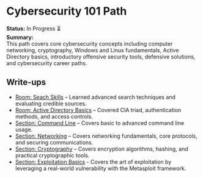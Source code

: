 # Cybersecurity 101 Path

**Status:** In Progress ⏳  
**Summary:**  
This path covers core cybersecurity concepts including computer networking, cryptography, Windows and Linux fundamentals, Active Directory basics, introductory offensive security tools, defensive solutions, and cybersecurity career paths.

## Write-ups
- [Room: Seach Skills](Search_Skills.md) – Learned advanced search techniques and evaluating credible sources.
- [Room: Active Directory Basics](Active_Directory.md) – Covered CIA triad, authentication methods, and access controls.
- [Section: Command Line](Command_Line/) – Covers basic to advanced command line usage.
- [Section: Networking](Networking/) – Covers networking fundamentals, core protocols, and securing communications.
- [Section: Cryptography](Cryptography/) – Covers encryption algorithms, hashing, and practical cryptographic tools.
- [Section: Exploitation Basics](Exploitation_Basics/) - Covers the art of exploitation by leveraging a real-world vulnerability with the Metasploit framework.
